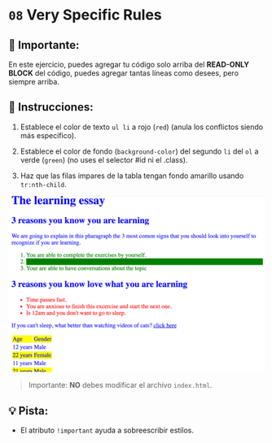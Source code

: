 # `08` Very Specific Rules

## 🔎 Importante:

En este ejercicio, puedes agregar tu código solo arriba del **READ-ONLY BLOCK** del código, puedes agregar tantas líneas como desees, pero siempre arriba.

## 📝 Instrucciones:

1. Establece el color de texto `ul li` a rojo (`red`) (anula los conflictos siendo más específico).

2. Establece el color de fondo (`background-color`) del segundo `li` del `ol` a verde (`green`) (no uses el selector #id ni el .class).

3. Haz que las filas impares de la tabla tengan fondo amarillo usando `tr:nth-child`.

![Resultado esperado](../../.learn/assets/07-1.png?raw=true)

> Importante: **NO** debes modificar el archivo `index.html`.

## 💡 Pista:

- El atributo `!important` ayuda a sobreescribir estilos.
